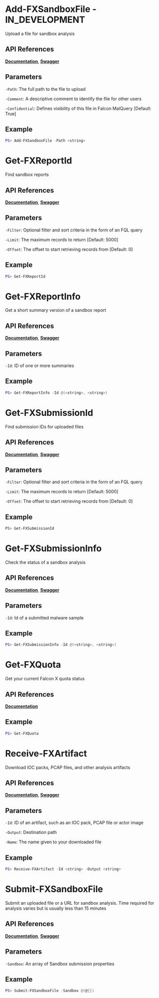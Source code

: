 # Add-FXSandboxFile - IN_DEVELOPMENT
Upload a file for sandbox analysis

## API References
**[Documentation](https://falcon.crowdstrike.com/support/documentation/92/falcon-x-apis#submit-a-file-for-analysis)**, **[Swagger](https://assets.falcon.crowdstrike.com/support/api/swagger.html#/falconx-sandbox/UploadSampleV2)**

## Parameters

`-Path`: The full path to the file to upload

`-Comment`: A descriptive comment to identify the file for other users

`-Confidential`: Defines visibility of this file in Falcon MalQuery [Default: True]

## Example
```powershell
PS> Add-FXSandboxFile -Path <string> 
```

# Get-FXReportId
Find sandbox reports

## API References
**[Documentation](https://falcon.crowdstrike.com/support/documentation/92/falcon-x-apis#find-malware-samples-or-sandbox-reports)**, **[Swagger](https://assets.falcon.crowdstrike.com/support/api/swagger.html#/falconx-sandbox/QueryReports)**

## Parameters

`-Filter`: Optional filter and sort criteria in the form of an FQL query

`-Limit`: The maximum records to return [Default: 5000]

`-Offset`: The offset to start retrieving records from [Default: 0]

## Example
```powershell
PS> Get-FXReportId
```

# Get-FXReportInfo
Get a short summary version of a sandbox report

## API References
**[Documentation](https://falcon.crowdstrike.com/support/documentation/92/falcon-x-apis#find-malware-samples-or-sandbox-reports)**, **[Swagger](https://assets.falcon.crowdstrike.com/support/api/swagger.html#/falconx-sandbox/GetSummaryReports)**

## Parameters

`-Id`: ID of one or more summaries

## Example
```powershell
PS> Get-FXReportInfo -Id @(<string>, <string>)
```

# Get-FXSubmissionId
Find submission IDs for uploaded files

## API References
**[Documentation](https://falcon.crowdstrike.com/support/documentation/92/falcon-x-apis#submit-a-file-for-analysis)**, **[Swagger](https://assets.falcon.crowdstrike.com/support/api/swagger.html#/falconx-sandbox/QuerySubmissions)**

## Parameters

`-Filter`: Optional filter and sort criteria in the form of an FQL query

`-Limit`: The maximum records to return [Default: 5000]

`-Offset`: The offset to start retrieving records from [Default: 0]

## Example
```powershell
PS> Get-FXSubmissionId
```

# Get-FXSubmissionInfo
Check the status of a sandbox analysis

## API References
**[Documentation](https://falcon.crowdstrike.com/support/documentation/92/falcon-x-apis#submit-a-file-for-analysis)**, **[Swagger](https://assets.falcon.crowdstrike.com/support/api/swagger.html#/falconx-sandbox/GetSubmissions)**

## Parameters

`-Id`: Id of a submitted malware sample

## Example
```powershell
PS> Get-FXSubmissionInfo -Id @(<string>, <string>)
```

# Get-FXQuota
Get your current Falcon X quota status

## API References
**[Documentation](https://falcon.crowdstrike.com/support/documentation/92/falcon-x-apis#check-your-submission-quota)**

## Example
```powershell
PS> Get-FXQuota
```

# Receive-FXArtifact
Download IOC packs, PCAP files, and other analysis artifacts

## API References
**[Documentation](https://falcon.crowdstrike.com/support/documentation/92/falcon-x-apis#download-reports,-ioc-packs,-and-pcap-files)**, **[Swagger](https://assets.falcon.crowdstrike.com/support/api/swagger.html#/falconx-sandbox/GetArtifacts)**

## Parameters

`-Id`: ID of an artifact, such as an IOC pack, PCAP file or actor image

`-Output`: Destination path

`-Name`: The name given to your downloaded file

## Example
```powershell
PS> Receive-FXArtifact -Id <string> -Output <string>
```

# Submit-FXSandboxFile
Submit an uploaded file or a URL for sandbox analysis. Time required for analysis varies but is
usually less than 15 minutes

## API References
**[Documentation](https://falcon.crowdstrike.com/support/documentation/92/falcon-x-apis#submit-a-file-for-analysis)**, **[Swagger](https://assets.falcon.crowdstrike.com/support/api/swagger.html#/falconx-sandbox/Submit)**

## Parameters

`-Sandbox`: An array of Sandbox submission properties

## Example
```powershell
PS> Submit-FXSandboxFile -Sandbox @(@{})
```